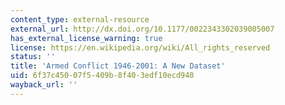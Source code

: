 ```yaml
---
content_type: external-resource
external_url: http://dx.doi.org/10.1177/0022343302039005007
has_external_license_warning: true
license: https://en.wikipedia.org/wiki/All_rights_reserved
status: ''
title: 'Armed Conflict 1946-2001: A New Dataset'
uid: 6f37c450-07f5-409b-8f40-3edf10ecd940
wayback_url: ''
---
```

